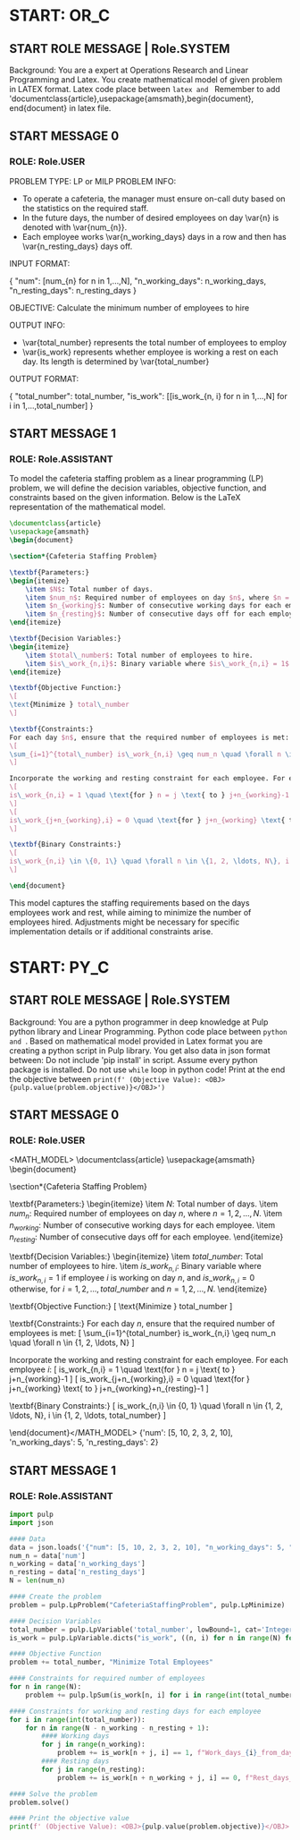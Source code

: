 # START: OR_C 
## START ROLE MESSAGE | Role.SYSTEM 
Background: You are a expert at Operations Research and Linear Programming and Latex. You create mathematical model of given problem in LATEX format. Latex code place between ```latex and ``` Remember to add 'documentclass{article},usepackage{amsmath},begin{document}, end{document} in latex file. 
## START MESSAGE 0 
### ROLE: Role.USER
<DESCRIPTION>
PROBLEM TYPE: LP or MILP
PROBLEM INFO:

- To operate a cafeteria, the manager must ensure on-call duty based on the statistics on the required staff. 
- In the future days, the number of desired employees on day \var{n} is denoted with \var{num_{n}}.
- Each employee works \var{n_working_days} days in a row and then has \var{n_resting_days} days off.

INPUT FORMAT:

{
	"num": [num_{n} for n in 1,...,N],
	"n_working_days": n_working_days,
	"n_resting_days": n_resting_days
}


OBJECTIVE: Calculate the minimum number of employees to hire

OUTPUT INFO:

- \var{total_number} represents the total number of employees to employ
- \var{is_work} represents whether employee is working a rest on each day. Its length is determined by \var{total_number}

OUTPUT FORMAT:

{
	"total_number": total_number,
	"is_work": [[is_work_{n, i} for n in 1,...,N] for i in 1,...,total_number]
}
</DESCRIPTION>


## START MESSAGE 1 
### ROLE: Role.ASSISTANT
To model the cafeteria staffing problem as a linear programming (LP) problem, we will define the decision variables, objective function, and constraints based on the given information. Below is the LaTeX representation of the mathematical model.

```latex
\documentclass{article}
\usepackage{amsmath}
\begin{document}

\section*{Cafeteria Staffing Problem}

\textbf{Parameters:}
\begin{itemize}
    \item $N$: Total number of days.
    \item $num_n$: Required number of employees on day $n$, where $n = 1, 2, \ldots, N$.
    \item $n_{working}$: Number of consecutive working days for each employee.
    \item $n_{resting}$: Number of consecutive days off for each employee.
\end{itemize}

\textbf{Decision Variables:}
\begin{itemize}
    \item $total\_number$: Total number of employees to hire.
    \item $is\_work_{n,i}$: Binary variable where $is\_work_{n,i} = 1$ if employee $i$ is working on day $n$, and $is\_work_{n,i} = 0$ otherwise, for $i = 1, 2, \ldots, total\_number$ and $n = 1, 2, \ldots, N$.
\end{itemize}

\textbf{Objective Function:}
\[
\text{Minimize } total\_number
\]

\textbf{Constraints:}
For each day $n$, ensure that the required number of employees is met:
\[
\sum_{i=1}^{total\_number} is\_work_{n,i} \geq num_n \quad \forall n \in \{1, 2, \ldots, N\}
\]

Incorporate the working and resting constraint for each employee. For each employee $i$:
\[
is\_work_{n,i} = 1 \quad \text{for } n = j \text{ to } j+n_{working}-1
\]
\[
is\_work_{j+n_{working},i} = 0 \quad \text{for } j+n_{working} \text{ to } j+n_{working}+n_{resting}-1
\]

\textbf{Binary Constraints:}
\[
is\_work_{n,i} \in \{0, 1\} \quad \forall n \in \{1, 2, \ldots, N\}, i \in \{1, 2, \ldots, total\_number\}
\]

\end{document}
``` 

This model captures the staffing requirements based on the days employees work and rest, while aiming to minimize the number of employees hired. Adjustments might be necessary for specific implementation details or if additional constraints arise.

# START: PY_C 
## START ROLE MESSAGE | Role.SYSTEM 
Background: You are a python programmer in deep knowledge at Pulp python library and Linear Programming. Python code place between ```python and ```. Based on mathematical model provided in Latex format you are creating a python script in Pulp library. You get also data in json format between: <DATA></DATA> Do not include 'pip install' in script. Assume every python package is installed. Do not use `while` loop in python code! Print at the end the objective between <OBJ></OBJ> `print(f' (Objective Value): <OBJ>{pulp.value(problem.objective)}</OBJ>')` 
## START MESSAGE 0 
### ROLE: Role.USER
<MATH_MODEL>
\documentclass{article}
\usepackage{amsmath}
\begin{document}

\section*{Cafeteria Staffing Problem}

\textbf{Parameters:}
\begin{itemize}
    \item $N$: Total number of days.
    \item $num_n$: Required number of employees on day $n$, where $n = 1, 2, \ldots, N$.
    \item $n_{working}$: Number of consecutive working days for each employee.
    \item $n_{resting}$: Number of consecutive days off for each employee.
\end{itemize}

\textbf{Decision Variables:}
\begin{itemize}
    \item $total\_number$: Total number of employees to hire.
    \item $is\_work_{n,i}$: Binary variable where $is\_work_{n,i} = 1$ if employee $i$ is working on day $n$, and $is\_work_{n,i} = 0$ otherwise, for $i = 1, 2, \ldots, total\_number$ and $n = 1, 2, \ldots, N$.
\end{itemize}

\textbf{Objective Function:}
\[
\text{Minimize } total\_number
\]

\textbf{Constraints:}
For each day $n$, ensure that the required number of employees is met:
\[
\sum_{i=1}^{total\_number} is\_work_{n,i} \geq num_n \quad \forall n \in \{1, 2, \ldots, N\}
\]

Incorporate the working and resting constraint for each employee. For each employee $i$:
\[
is\_work_{n,i} = 1 \quad \text{for } n = j \text{ to } j+n_{working}-1
\]
\[
is\_work_{j+n_{working},i} = 0 \quad \text{for } j+n_{working} \text{ to } j+n_{working}+n_{resting}-1
\]

\textbf{Binary Constraints:}
\[
is\_work_{n,i} \in \{0, 1\} \quad \forall n \in \{1, 2, \ldots, N\}, i \in \{1, 2, \ldots, total\_number\}
\]

\end{document}</MATH_MODEL>
<DATA>
{'num': [5, 10, 2, 3, 2, 10], 'n_working_days': 5, 'n_resting_days': 2}</DATA>


## START MESSAGE 1 
### ROLE: Role.ASSISTANT
```python
import pulp
import json

#### Data
data = json.loads('{"num": [5, 10, 2, 3, 2, 10], "n_working_days": 5, "n_resting_days": 2}')
num_n = data['num']
n_working = data['n_working_days']
n_resting = data['n_resting_days']
N = len(num_n)

#### Create the problem
problem = pulp.LpProblem("CafeteriaStaffingProblem", pulp.LpMinimize)

#### Decision Variables
total_number = pulp.LpVariable('total_number', lowBound=1, cat='Integer')
is_work = pulp.LpVariable.dicts("is_work", ((n, i) for n in range(N) for i in range(int(total_number))), cat='Binary')

#### Objective Function
problem += total_number, "Minimize Total Employees"

#### Constraints for required number of employees
for n in range(N):
    problem += pulp.lpSum(is_work[n, i] for i in range(int(total_number))) >= num_n[n], f"MinEmployees_day_{n}"

#### Constraints for working and resting days for each employee
for i in range(int(total_number)):
    for n in range(N - n_working - n_resting + 1):
        #### Working days
        for j in range(n_working):
            problem += is_work[n + j, i] == 1, f"Work_days_{i}_from_day_{n + j}"
        #### Resting days
        for j in range(n_resting):
            problem += is_work[n + n_working + j, i] == 0, f"Rest_days_{i}_after_work_{n + j + n_working}"

#### Solve the problem
problem.solve()

#### Print the objective value
print(f' (Objective Value): <OBJ>{pulp.value(problem.objective)}</OBJ>')
```

